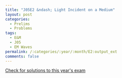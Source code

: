 ```yaml
---
title: "J05E2 &ndash; Light Incident on a Medium"
layout: post
categories:
  - Prelims
  - Problems
tags:
  - E&M
  - J05
  - EM Waves
permalink: /:categories/:year/:month/E2:output_ext
comments: false
---
```

<object data="2005J2E.pdf" type="application/pdf" width="100%" height="500"></object>
<div class="message"><a href='https://princetonprelim.com/prelim/14/'>Check for solutions to this year's exam</a></div>